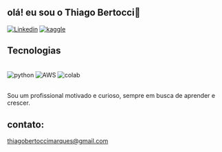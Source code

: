 ## olá! eu sou o Thiago Bertocci👋

[![Linkedin](https://img.shields.io/badge/LinkedIn-0077B5?style=for-the-badge&logo=linkedin&logoColor=white)](https://www.linkedin.com/in/thiago-bertocci-marques/)
[![kaggle](https://img.shields.io/badge/Kaggle-20BEFF?style=for-the-badge&logo=Kaggle&logoColor=white)](https://www.kaggle.com/thiagobertocci)


## Tecnologias

<div style ='display: inline_block'><br/>
  <img align='center' alt='python' src='https://img.shields.io/badge/Python-3776AB?style=for-the-badge&logo=python&logoColor=white'/>
  <img align='center' alt='AWS' src='https://img.shields.io/badge/Amazon_AWS-232F3E?style=for-the-badge&logo=amazon-aws&logoColor=white'/>
  <img align='center' alt='colab' src='https://img.shields.io/badge/Colab-F9AB00?style=for-the-badge&logo=googlecolab&color=525252'/>
</div><br/>

Sou um profissional motivado e curioso, sempre em busca de aprender e crescer.

## contato: 
thiagobertoccimarques@gmail.com
